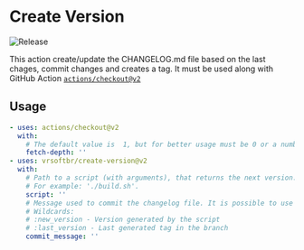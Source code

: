 # Create Version

![Release](https://github.com/ricardosanfelice/create-version/workflows/Release/badge.svg)

This action create/update the CHANGELOG.md file based on the last chages, commit changes and creates a tag. It must be used along with GitHub Action [`actions/checkout@v2`](https://github.com/actions/checkout)

## Usage

```yaml
- uses: actions/checkout@v2
  with:
    # The default value is  1, but for better usage must be 0 or a number larger enough to fetch all the commits between versions
    fetch-depth: ''
- uses: vrsoftbr/create-version@v2
  with:
    # Path to a script (with arguments), that returns the next version. This return will be used to create the tag.
    # For example: './build.sh'.
    script: ''
    # Message used to commit the changelog file. It is possible to use wildcards to gerate dynamic content.
    # Wildcards:
    # :new_version - Version generated by the script
    # :last_version - Last generated tag in the branch
    commit_message: ''

```
